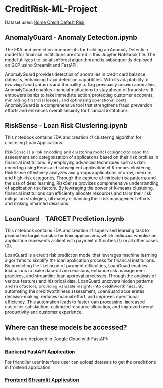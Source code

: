 # CreditRisk-ML-Project

Dataset used: [Home Credit Default Risk](https://www.kaggle.com/c/home-credit-default-risk)

## AnomalyGuard - Anomaly Detection.ipynb
The EDA and prediction components for building an Anomaly Detection model for financial institutions are stored in this Jupyter Notebook file. The model utilizes the IsolationForest algorithm and is subsequently deployed on GCP using Streamlit and FastAPI.

AnomalyGuard provides detection of anomalies in credit card balance datasets, enhancing fraud detection capabilities. With its adaptability to evolving fraud patterns and the ability to flag previously unseen anomalies, AnomalyGuard enables financial institutions to stay ahead of fraudsters. It empowers banks to take immediate action, protecting customer accounts, minimizing financial losses, and optimizing operational costs. AnomalyGuard is a comprehensive tool that strengthens fraud prevention efforts and enhances overall security for financial institutions.

## RiskSense - Loan Risk Clustering.ipynb
This notebook contains EDA and creation of clustering algorithm for clustering Loan Applications.

RiskSense is a risk encoding and clustering model designed to ease the assessment and categorization of applications based on their risk profiles in financial institutions. By employing advanced techniques such as data encoding using Keras and subsequent application of K-means clustering, RiskSense effectively analyzes and groups applications into low, medium, and high-risk categories. Through the capture of intricate risk patterns and the use of deep learning, RiskSense provides comprehensive understanding of application risk factors. By leveraging the power of K-means clustering, financial institutions can efficiently allocate resources and tailor their risk mitigation strategies, ultimately enhancing their risk management efforts and making informed decisions.

## LoanGuard - TARGET Prediction.ipynb
This notebook contains EDA and creation of supervised learning task to predict the target variable for loan applications, which indicates whether an application represents a client with payment difficulties (1) or all other cases (0). 

LoanGuard is a credit risk prediction model that leverages machine learning algorithms to simplify the loan application process for financial institutions. By predicting the likelihood of payment difficulties, LoanGuard enables institutions to make data-driven decisions, enhance risk management practices, and streamline loan approval processes. Through the analysis of various features and historical data, LoanGuard uncovers hidden patterns and risk factors, providing valuable insights into creditworthiness. By automating the creditworthiness assessment, LoanGuard accelerates decision-making, reduces manual effort, and improves operational efficiency. This automation leads to faster loan processing, increased customer satisfaction, optimized resource allocation, and improved overall productivity and customer experience.

## Where can these models be accessed?
Models are deployed in Google Cloud with FastAPI:
### [Backend FastAPI Application](https://backend-service-kx4s6cgoga-lm.a.run.app/)

For friendlier user interface user can upload datasets to get the predictions in frontend application:
### [Frontend Streamlit Application](https://frontend-service-kx4s6cgoga-ew.a.run.app/)
